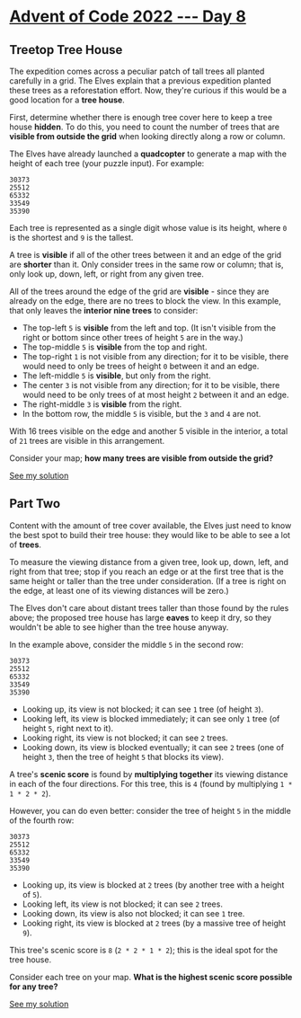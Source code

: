 <!-- @format -->

# [Advent of Code 2022 --- Day 8][0]

## Treetop Tree House

The expedition comes across a peculiar patch of tall trees all planted carefully
in a grid. The Elves explain that a previous expedition planted these trees as a
reforestation effort. Now, they're curious if this would be a good location for
a **tree house**.

First, determine whether there is enough tree cover here to keep a tree house
**hidden**. To do this, you need to count the number of trees that are
**visible from outside the grid** when looking directly along a row or column.

The Elves have already launched a **quadcopter** to generate a map with the
height of each tree (your puzzle input). For example:

```
30373
25512
65332
33549
35390
```

Each tree is represented as a single digit whose value is its height, where `0`
is the shortest and `9` is the tallest.

A tree is **visible** if all of the other trees between it and an edge of the
grid are **shorter** than it. Only consider trees in the same row or column;
that is, only look up, down, left, or right from any given tree.

All of the trees around the edge of the grid are **visible** - since they are
already on the edge, there are no trees to block the view. In this example, that
only leaves the **interior nine trees** to consider:

- The top-left `5` is **visible** from the left and top. (It isn't visible from
  the right or bottom since other trees of height `5` are in the way.)
- The top-middle `5` is **visible** from the top and right.
- The top-right `1` is not visible from any direction; for it to be visible,
  there would need to only be trees of height `0` between it and an edge.
- The left-middle `5` is **visible**, but only from the right.
- The center `3` is not visible from any direction; for it to be visible, there
  would need to be only trees of at most height `2` between it and an edge.
- The right-middle `3` is **visible** from the right.
- In the bottom row, the middle `5` is visible, but the `3` and `4` are not.

With 16 trees visible on the edge and another 5 visible in the interior, a total
of `21` trees are visible in this arrangement.

Consider your map; **how many trees are visible from outside the grid?**

[See my solution](/day-8/ch-1.js)

## Part Two

Content with the amount of tree cover available, the Elves just need to know the
best spot to build their tree house: they would like to be able to see a lot of
**trees**.

To measure the viewing distance from a given tree, look up, down, left, and
right from that tree; stop if you reach an edge or at the first tree that is the
same height or taller than the tree under consideration. (If a tree is right on
the edge, at least one of its viewing distances will be zero.)

The Elves don't care about distant trees taller than those found by the rules
above; the proposed tree house has large **eaves** to keep it dry, so they
wouldn't be able to see higher than the tree house anyway.

In the example above, consider the middle `5` in the second row:

```
30373
25512
65332
33549
35390
```

- Looking up, its view is not blocked; it can see `1` tree (of height `3`).
- Looking left, its view is blocked immediately; it can see only `1` tree (of
  height `5`, right next to it).
- Looking right, its view is not blocked; it can see `2` trees.
- Looking down, its view is blocked eventually; it can see `2` trees (one of
  height `3`, then the tree of height `5` that blocks its view).

A tree's **scenic score** is found by **multiplying together** its viewing
distance in each of the four directions. For this tree, this is `4` (found by
multiplying `1 * 1 * 2 * 2`).

However, you can do even better: consider the tree of height `5` in the middle
of the fourth row:

```
30373
25512
65332
33549
35390
```

- Looking up, its view is blocked at `2` trees (by another tree with a height of
  `5`).
- Looking left, its view is not blocked; it can see `2` trees.
- Looking down, its view is also not blocked; it can see `1` tree.
- Looking right, its view is blocked at `2` trees (by a massive tree of height
  `9`).

This tree's scenic score is `8` (`2 * 2 * 1 * 2`); this is the ideal spot for
the tree house.

Consider each tree on your map. **What is the highest scenic score possible for
any tree?**

[See my solution](/day-8/ch-2.js)

[0]: https://adventofcode.com/2022/day/8 'Advent of Code - Day 8'

